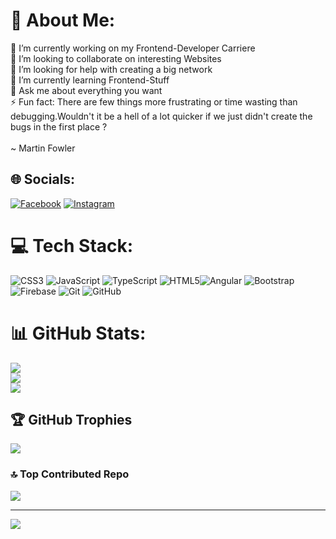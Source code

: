 # 💫 About Me:
🔭 I’m currently working on my Frontend-Developer Carriere <br>👯 I’m looking to collaborate on interesting Websites<br>🤝 I’m looking for help with creating a big network<br>🌱 I’m currently learning Frontend-Stuff<br>💬 Ask me about everything you want <br>⚡ Fun fact: There are  few things more frustrating or time wasting than debugging.Wouldn't it be a hell of a lot quicker if we just didn't create the bugs in the first place ? <br><br>~ Martin Fowler


## 🌐 Socials:
[![Facebook](https://img.shields.io/badge/Facebook-%231877F2.svg?logo=Facebook&logoColor=white)](https://facebook.com/https://www.facebook.com/profile.php?id=100077481232056) [![Instagram](https://img.shields.io/badge/Instagram-%23E4405F.svg?logo=Instagram&logoColor=white)](https://instagram.com/https://instagram.com/https://www.instagram.com/_david.wrn/) 

# 💻 Tech Stack:
![CSS3](https://img.shields.io/badge/css3-%231572B6.svg?style=for-the-badge&logo=css3&logoColor=white) ![JavaScript](https://img.shields.io/badge/javascript-%23323330.svg?style=for-the-badge&logo=javascript&logoColor=%23F7DF1E) ![TypeScript](https://img.shields.io/badge/typescript-%23007ACC.svg?style=for-the-badge&logo=typescript&logoColor=white) ![HTML5](https://img.shields.io/badge/html5-%23E34F26.svg?style=for-the-badge&logo=html5&logoColor=white)![Angular](https://img.shields.io/badge/angular-%23DD0031.svg?style=for-the-badge&logo=angular&logoColor=white) ![Bootstrap](https://img.shields.io/badge/bootstrap-%238511FA.svg?style=for-the-badge&logo=bootstrap&logoColor=white) ![Firebase](https://img.shields.io/badge/firebase-a08021?style=for-the-badge&logo=firebase&logoColor=ffcd34) ![Git](https://img.shields.io/badge/git-%23F05033.svg?style=for-the-badge&logo=git&logoColor=white) ![GitHub](https://img.shields.io/badge/github-%23121011.svg?style=for-the-badge&logo=github&logoColor=white)
# 📊 GitHub Stats:
![](https://github-readme-stats.vercel.app/api?username=DavidDev25&theme=dark&hide_border=false&include_all_commits=true&count_private=true)<br/>
![](https://github-readme-streak-stats.herokuapp.com/?user=DavidDev25&theme=dark&hide_border=false)<br/>
![](https://github-readme-stats.vercel.app/api/top-langs/?username=DavidDev25&theme=dark&hide_border=false&include_all_commits=true&count_private=true&layout=compact)

## 🏆 GitHub Trophies
![](https://github-profile-trophy.vercel.app/?username=DavidDev25&theme=radical&no-frame=false&no-bg=true&margin-w=4)

### 🔝 Top Contributed Repo
![](https://github-contributor-stats.vercel.app/api?username=DavidDev25&limit=5&theme=dark&combine_all_yearly_contributions=true)

---
[![](https://visitcount.itsvg.in/api?id=DavidDev25&icon=6&color=1)](https://visitcount.itsvg.in)

<!-- Proudly created with GPRM ( https://gprm.itsvg.in ) -->
